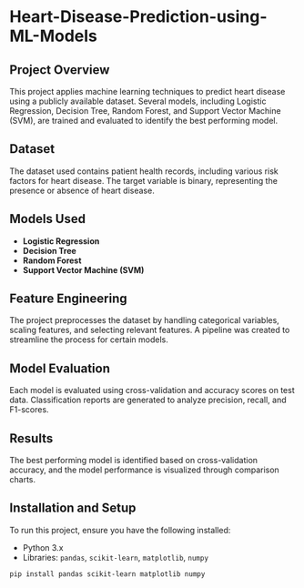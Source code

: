 # Heart-Disease-Prediction-using-ML-Models

## Project Overview
This project applies machine learning techniques to predict heart disease using a publicly available dataset. Several models, including Logistic Regression, Decision Tree, Random Forest, and Support Vector Machine (SVM), are trained and evaluated to identify the best performing model.

## Dataset
The dataset used contains patient health records, including various risk factors for heart disease. The target variable is binary, representing the presence or absence of heart disease.

## Models Used
- **Logistic Regression**
- **Decision Tree**
- **Random Forest**
- **Support Vector Machine (SVM)**

## Feature Engineering
The project preprocesses the dataset by handling categorical variables, scaling features, and selecting relevant features. A pipeline was created to streamline the process for certain models.

## Model Evaluation
Each model is evaluated using cross-validation and accuracy scores on test data. Classification reports are generated to analyze precision, recall, and F1-scores.

## Results
The best performing model is identified based on cross-validation accuracy, and the model performance is visualized through comparison charts.

## Installation and Setup
To run this project, ensure you have the following installed:

- Python 3.x
- Libraries: `pandas`, `scikit-learn`, `matplotlib`, `numpy`

```bash
pip install pandas scikit-learn matplotlib numpy
